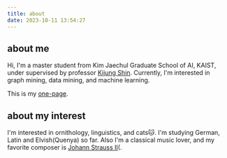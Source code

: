 ```yaml
---
title: about
date: 2023-10-11 13:54:27
---
```

## about me
Hi, I'm a master student from Kim Jaechul Graduate School of AI, KAIST, under supervised by professor [Kijung Shin](https://kijungs.github.io/). Currently, I'm interested in graph mining, data mining, and machine learning.

This is my [one-page](/files/CV_ChunjiCui.pdf).

## about my interest
I'm interested in ornithology, linguistics, and cats🐱. I'm studying German, Latin and Elvish(Quenya) so far. Also I'm a classical music lover, and my favorite composer is [Johann Strauss II](https://en.wikipedia.org/wiki/Johann_Strauss_II)(.